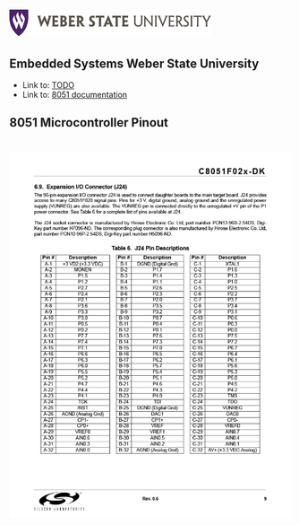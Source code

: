 [logo]: /docs/wsu_horiz1.png "Weber State University"
[pinout]: /docs/C8051F02x-pg91024_1.png "C8051F020 Pinout"

![alt text][logo]
==================

Embedded Systems Weber State University
---------------------------------------

* Link to: [TODO](TODO.md) 
* Link to: [8051 documentation](docs/C8051F020DK_user_guide.pdf)

8051 Microcontroller Pinout
---------------------------

![alt text][pinout]
====================


